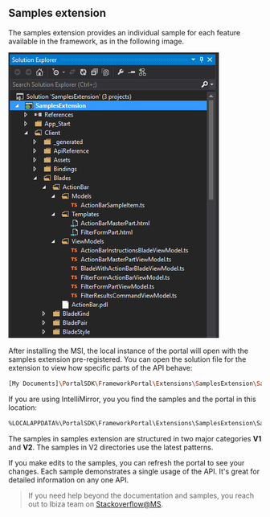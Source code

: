<a name="samples-extension"></a>
## Samples extension
<!-- TODO:  deprecate this document by removing it.  It has been  replaced by top-extensions-samples-overview.md   -->
The samples extension provides an individual sample for each feature available in the framework, as in the following image.

![alt-text](../media/samples.png "Samples extension")

After installing the MSI, the local instance of the portal will open with the samples extension pre-registered.  You can open the solution file for the extension to view how specific parts of the API behave:

```bash
[My Documents]\PortalSDK\FrameworkPortal\Extensions\SamplesExtension\SamplesExtension.sln
```

If you are using IntelliMirror, you you find the samples and the portal in this location:

```bash
%LOCALAPPDATA%\PortalSDK\FrameworkPortal\Extensions\SamplesExtension\SamplesExtension.sln
```

The samples in samples extension are structured in two major categories **V1** and **V2**. The samples in V2 directories use the latest patterns.

If you make edits to the samples, you can refresh the portal to see your changes. Each sample demonstrates a single usage of the API.  It's great for detailed information on any one API.

> If you need help beyond the documentation and samples, you reach out to Ibiza team on [Stackoverflow@MS](https://stackoverflow.microsoft.com/questions/tagged?tagnames=ibiza).


